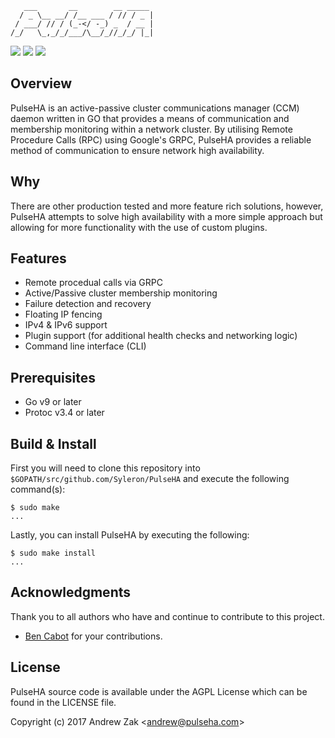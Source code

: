 ```
   ___       __        __ _____ 
  / _ \__ __/ /__ ___ / // / _ |
 / ___/ // / (_-</ -_) _  / __ |
/_/   \_,_/_/___/\__/_//_/_/ |_|

```

<a href="https://travis-ci.org/Syleron/PulseHA"><img src="https://travis-ci.org/Syleron/PulseHA.svg?branch=master"><a/>
<a href="https://godoc.org/github.com/Syleron/PulseHA"><img src="https://godoc.org/github.com/Syleron/PulseHA?status.svg"><a/>
<a href="https://www.gnu.org/licenses/agpl-3.0"><img src="https://img.shields.io/badge/License-AGPL%20v3-blue.svg"><a/>
  
## Overview
PulseHA is an active-passive cluster communications manager (CCM) daemon written in GO that provides a means of communication and membership monitoring within a network cluster. By utilising Remote Procedure Calls (RPC) using Google's GRPC, PulseHA provides a reliable method of communication to ensure network high availability.

## Why
There are other production tested and more feature rich solutions, however, PulseHA attempts to solve high availability with a more simple approach but allowing for more functionality with the use of custom plugins.

## Features
- Remote procedual calls via GRPC
- Active/Passive cluster membership monitoring
- Failure detection and recovery
- Floating IP fencing
- IPv4 & IPv6 support
- Plugin support (for additional health checks and networking logic)
- Command line interface (CLI)

## Prerequisites

* Go v9 or later
* Protoc v3.4 or later

## Build & Install

First you will need to clone this repository into `$GOPATH/src/github.com/Syleron/PulseHA` and execute the following command(s):


```
$ sudo make
...
```

Lastly, you can install PulseHA by executing the following:

```
$ sudo make install
...
```

## Acknowledgments

Thank you to all authors who have and continue to contribute to this project.

- [Ben Cabot](https://github.com/bencabot) for your contributions.

## License
PulseHA source code is available under the AGPL License which can be found in the LICENSE file.

Copyright (c) 2017 Andrew Zak <<andrew@pulseha.com>>
